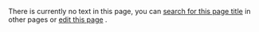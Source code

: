 There is currently no text in this page, you can
 [search for this page title](http://ontologydesignpatterns.org/wiki/Special:Search/Enlarge "Special:Search/Enlarge") 
 in other pages or
 [edit this page](http://ontologydesignpatterns.org/wiki/index.php?title=Submissions:Enlarge&action=edit "http://ontologydesignpatterns.org/wiki/index.php?title=Submissions:Enlarge&action=edit") 
 .